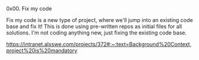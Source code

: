 0x00. Fix my code

Fix my code is a new type of project, where we'll jump into an existing code base and fix it! This is done using pre-written repos as initial files for all solutions. I'm not coding anything new, just fixing the existing code base.

https://intranet.alxswe.com/projects/372#:~:text=Background%20Context,project%20is%20mandatory


